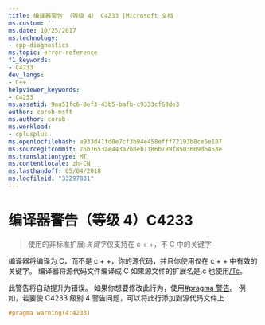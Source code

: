 ```yaml
---
title: 编译器警告 （等级 4） C4233 |Microsoft 文档
ms.custom: ''
ms.date: 10/25/2017
ms.technology:
- cpp-diagnostics
ms.topic: error-reference
f1_keywords:
- C4233
dev_langs:
- C++
helpviewer_keywords:
- C4233
ms.assetid: 9aa51fc6-8ef3-43b5-bafb-c9333cf60de3
author: corob-msft
ms.author: corob
ms.workload:
- cplusplus
ms.openlocfilehash: a933d41fd8e7cf3b94e458efff72193b8ce5e187
ms.sourcegitcommit: 76b7653ae443a2b8eb1186b789f8503609d6453e
ms.translationtype: MT
ms.contentlocale: zh-CN
ms.lasthandoff: 05/04/2018
ms.locfileid: "33297831"
---
```

# <a name="compiler-warning-level-4-c4233"></a>编译器警告（等级 4）C4233

> 使用的非标准扩展:*关键字*仅支持在 c + +，不 C 中的关键字

编译器将编译为 C，而不是 c + +，你的源代码，并且你使用仅在 c + + 中有效的关键字。 编译器将源代码文件编译成 C 如果源文件的扩展名是.c 也使用[/Tc](../../build/reference/tc-tp-tc-tp-specify-source-file-type.md)。

此警告将自动提升为错误。 如果你想要修改此行为，使用[#pragma 警告](../../preprocessor/warning.md)。 例如，若要使 C4233 级别 4 警告问题，可以将此行添加到源代码文件上：

```cpp
#pragma warning(4:4233)
```
